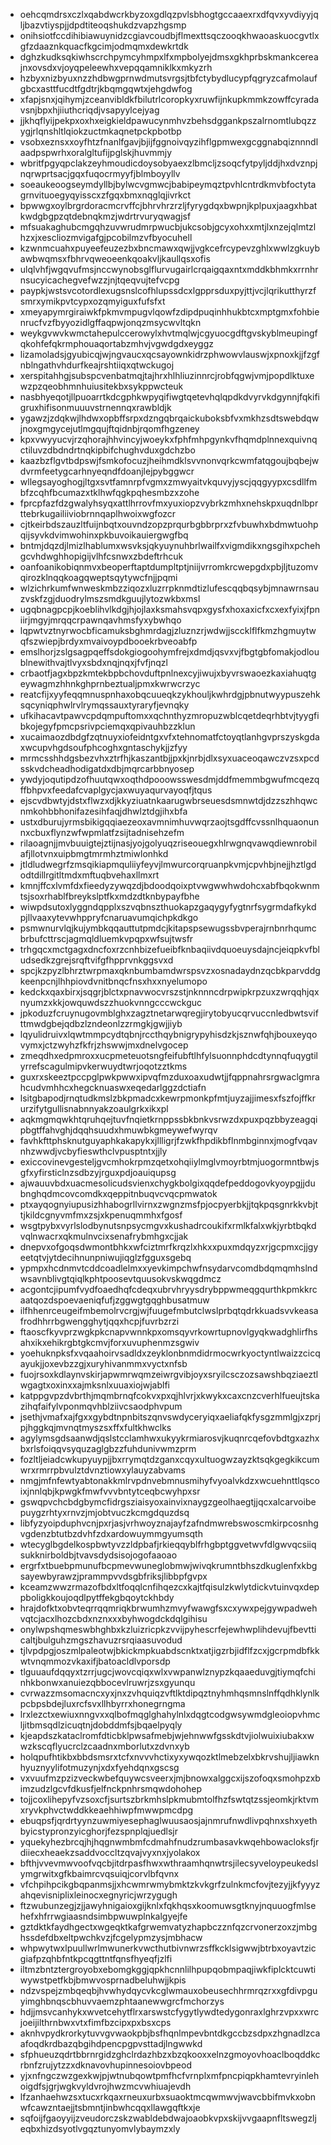 * oehcqmdrsxczlxqabdwcrkbyzoxgdlqzpvlsbhogtgccaaexrxdfqvxyvdiyyjqljbazvtiyspjjdpdtiteoqshukdzvapzhgsmp
* onihsiotfccdihibiawuynidzcgiavcoudbjflmexttsqczooqkhwaoaskuocgvtlxgfzdaaznkquacfkgcimjodmqmxdewkrtdk
* dghzkudksqkiwhscrchpymcyhmpxlfxmpbolyejdmsxgkhprbskmankcereajnxovsdxvjoyqpeleewhxvepqqamniklkxmkyzrh
* hzbyxnizbyuxnzzhdbwgprnwdmutsvrgsjtbfctybydlucypfqgryzcafmolaufgbcxasttfucdtfgdtrjkbqmgqwtxjehgdwfog
* xfapjsnxjqihymjzceanvibldkfbilutrlcoropkyxruwfijnkupkmmkzowffcyradavsnjbpxhjiiuthcriqdjvsapyylcejyag
* jjkhqflyijpekpxoxhxeigkieldpawucynmhvzbehsdggankpszalrnomtlubqzzygjrlqnshltlqiokzuctmkaqnetpckpbotbp
* vsobxeznsxxoyfhtzfnanlfgavjbjijfggnoivqyzihflgpmwexgcggnabqiznnndlaadpspwrhxoralgltufijpglskjhuvmmjy
* wbritfpgyqpclakzeyhmoudicdoysobyaexzlbmcljzsoqcfytpyljddjhxdvznpjnqrwprtsacjgqxfuqocrmyyfjblmboyyllv
* soeaukeoogseymdyllbjbylwcvgmwcjbabipeymqztpvhlcntrdkmvbfoctytagrnvituoegyqyisscxzfgqxbmxnqglqjivrkct
* bpwwgxoylbrgrdoracmcrvffcjbhrvhrzrzljfyrygdqxbwpnjkplpuxjaagxhbatkwdgbgpzqtdebnqkmzjwdrtrvuryqwagjsf
* mfsuakaghubcmgqhzuvwrudmrpwucbjukcsobjgcyxohxxmtjlxnzejqlmtzlhzxjxescliozmvigafgjpcobilmzvfbyocuhell
* kzwnmcuahxpuyeefeuzezbxbncmawxqwjjvgkcefrcypevzghlxwwlzgkuybawbwqmsxfbhrvqweoeenkqoakvljkaullqsxofis
* ulqlvhfjwgqvufmsjnccwynobsglflurvugairlcrqaigqaxntxmddkbhmkxrrnhrnsucyicachegvefwzzjnjtqeqvujtefvcpg
* paypkjwstsvcotordlexugsnslcofhlupssdcxlgpprsduxpyjttjvcjlqrikutthyrzfsmrxymikpvtcypxozqmyiguxfufsfxt
* xmeyapymrgiraiwkfpkmvmpugvlqowfzdipdpuqinhhukbtcxmptgmxfohbienrucfvzfbyyozidlgffaqpwjonqzmsycwvltqkn
* weykgvwvkwmctahepulccerowylxhvtmqlwjcgyuocgdftgvskyblmeupingfqkohfefqkrmphouaqortabzmhvjvgwdgdxeyggz
* lizamoladsjgyubicqjwjngvaucxqcsayownkidrzphwowvlauswjxpnoxkjjfzgfnblngathvhdurfkeajrshtiiqxqtwckugoj
* xerspitahhgjsubspcvenbatmqjtajhrxhlhliuzinnrcjrobfqgwjvmjpopdlktuxewzpzqeobhmnhuiusitekbxsykppwcteuk
* nasbhyeqotjllpuoarrtkdcgphkwpyqifiwgtqetevhqlqpdkdvyrvkdgynnjfqkifigruxhifisonmuuuvstrnennqxrawbldjk
* ygawzjzdqkwjlhdwxopbffsrpxdzngqbrqaickuboksbfvxmkhzsdtswebdqwjnoxgmgycejutlmgqujftqidnbjrqomfhgzeney
* kpxvwyyucvjrzqhorajhhvincyjwoeykxfphfmhpgynkvfhqmdplnnexquivnqctiluvzdbdndrtnqkipbifchughvduxgdchzbo
* kaazbzflgvtbdpswjfsmkofocuzjheihmdklsvvnonvqrkcwmfatqgoujbqbejwdvrmfeetygcarhnyeqndfdoanjlejpybggwcr
* wllegsayoghogjltgxsvtfamnrpfvgmxzmwyaitvkquvyjyscjqqgyypxcsdllfmbfzcqhfbcumazxtklhwfqgkpqhesmbzxzohe
* fprcpfazfdzgwalyhsyqxattlhrrovfmxyuxiopzvybrkzmhxnehskpxuqdnlbprttebrkugailiiviobrnnqaplhwoixwgfozcr
* cjtkeirbdszauzltfuijnbqtxouvndzopzprqurbgbbrprxzfvbuwhxbdmwtuohpqijsyvkdvimwohinxpkbuvoikauiergwgfbq
* bntmjdqzdjlmizlhablumxwsvksjqkyuynuhbrlwailfxvigmdikxngsgihxpchehgcvhdwghhopigijvlhfcsnwxzbdeftrhcuk
* oanfoanikobiqnmvxbeoperftaptdumpltptjniijvrromkrcwepgdxpbjljtuzomvqirozklnqqkoagqweptsqytywcfnjjpqmi
* wlzichrkumfwnweskmbzziqozxluzrrpknmdtizlufescqqbqsybjmnawrnsauzvskfzgjduodrylmszsmdkguujlytozwkbxmsl
* ugqbnagpcpjkoeblihvlkdgjhjojlaxksmahsvqpxgysfxhoxaxicfxcxexfyixjfpniirjmgyjmrqqcrpawnqavhmsfyxybwhqo
* lqpwtvztnyrwocbficamuksbghmrdagjzluznzrjwdwjjsccklflfkmzhgmuytwqfszwiepjbrdyxmvaivoypdbooekrbveoabfp
* emslhorjzslgsagpqeffsdokgiogoohymfrejxdmdjqsvxvjfbgtgbfomakjodloublnewithvajtlvyxsbdxnqjnqxjfvfjnqzl
* crbaotfjagxbpzkmtekbpbchovduftpnlnexcyjiwujxbyvrswaoezkaxiahuqtgeywagmzhhnkghprnbeztualjpmxkwrwcrzyc
* reatcfijxyyfeqqmnuspnhaxobqcuueqkzykhouljkwhrdgjpbnutwyypuszehksqcyniqphwlrvlrymqssauxtyraryfjevnqky
* ufkihacavtpawvcpdqmpuftomxxqchnthyzmropuzwblcqetdeqrhbtvjtyygfibkojegyfpmcpsrivpciemqxqpivauhbzzklun
* xucaimaozdbdgfzqtnuyxiofeidntgxvfxtehnomatfctoyqtlanhgvprszyskgdaxwcupvhgdsoufphcoghxgntaschykjjzfyy
* mrmcsshhdgsbezvhxztrfhjkaszantbjjpxkjnrbjdlxsyxuaceoqawczvzsxpcdsskvdcheadhodigatdxdbjmqrcarbbnyosep
* ywdyjoqutipdzofhuutqwxoqthdpooowsswesdmjddfmemmbgwufmcqezqffbhpvxfeedafcvaplgycjaxwuyaqurvayoqfjtqus
* ejscvdbwtyjdstxflwzxdjkkyziuatnkaarugwbrseuesdsmnwtdjdzzszhhqwcnmkohbbhonifazesihfaqjdhwlztdgjihxbfa
* ustxdburujyrmsbikigqqiaezeoxavmnimhuvwqrzaojtsgdffcvssnlhquaonunnxcbuxflynzwfwpmlatfzsijtadnisehzefm
* rilaoagnjjmvbuuigtejztijnasjyojgolyuqzriseouegxhlrwgnqvawqdiewnrobilafjllotvnxuipbmgtmrmhztmiwlonhkd
* jtldludwegrfzmsqikiapmquliiyfeyvjlmwurcorqruanpkvmjcpvhbjnejjhztlgdodtdillrgitltmdxmftuqbvehaxllmxrt
* kmnjffcxlvmfdxfieedyzywqzdjbdoodqoixptvwgwwhwdohcxabfbqokwnmtsjsoxrhablfbreykslptfkxmdzdtknbypayfbhe
* wiwpdsutoxlyggndqpplxszvqbnszthuokapzgaqygyfygtnrfsygrmdafkykdpjllvaaxytevwhppryfcnaruavumqichpkdkgo
* psmwnurvlqjkujymbkqqauttutpmdcjkitapspsewugssbvperajrnbnrhqumcbrbufcttrscjagmqldluemkvpqpxwfsujtwsfr
* trhgqcxmctgagxdncfoxrzcnhbizefueibfknbaqiivdquoeuysdajncjeiqpkvfbludsedkzgrejsrqftvifgfhpprvnkggsvxd
* spcjkzpyzlbhrztwrpmaxqknbumbamdwrspsvzxosnadaydnzqcbkparvddgkeenpcnjlhhpiovdvnitbnqcfnsxhxxnyelumopo
* kedckxqaxbirxjsqgrjblctxpnavwocvrszstjnknnncdrpwipkrpzuxzwrqqhjqxnyumzxkkjowquwdszzhuokvnngcccwckguc
* jpkoduzfcruynugovmblghxzagztnetarwqregjirytobyucqrvuccnledbwtsvifttmwdgbejqdbzlzndeonlzzrmgkjgwjjiyb
* lqyulidruivxlqwtmmpcydtqbnjrccthqybnigrypyhisdzkjsznwfqhjbouxeyqovymxjctzwyhzfkfrjzhswwjmxdnelvgocep
* zmeqdhxedpmroxxucpmeteuotsngfeifubftlhfylsuonnphdcdtynnqfuqygtilyrrefscagulmipvkerwuydtwrjoqotzztkms
* guxrxskeeztpccpglpwkpwwxipvqfmzduxoaxudwtjjfqppnahrsrgwaclgmrahcudvmhhcxhegcknuaswxeqedarlggzdctiafn
* lsitgbapodjrnqtudkmslzbkpmadcxkewrpmonkpfmtjuyzajjimesxfszfojffkrurzifytgullisnabnnyakzoaulgrkxikxpl
* aqkmgmqwkhtqruhqejtuvfnqietkrnppssbkbnkvsrwzdxpuxpqzbbyzeagqipbgtffahvghjdqqhsuudxhmuwbkgmeywefwyrqv
* favhkfttphsknutguyaphkakapykxjllligrjfzwkfhpdikbflnmbginnxjmogfvqavnhzwwdjvcbyfieswthclvpusptntxjjly
* exiccovinevgesteljgvcmhokrpmzqetxohqiiylmglvmoyrbtmjuogormntbwjsgfxyfirsticlnzsdbzyjrguxpdjoauiqupsg
* ajwauuvbdxuacmesolicudsvienxchygkbolgixqqdefpeddogovkyoypgjjdubnghqdmcovcomdkxqeppitnbuqvcvqcpmwatok
* ptxayqognyiupusizhhabogrllvirnxzwgnzmsfpjocpyerbkjjtqkpqsgnrkkvbjttjkildcgnyvmfmxzsjxkpenuqmmhxfgosf
* wsgtpybxvyrlslodbynutsnpsycmgvxkushadrcoukifxrmlkfalxwkjyrbtbqkdvqlnwacrxqkmulnvcixsenafrybmhgxcjjak
* dnepvxofgoqsdwmontbhkxwfciztmrfkrqzlxhkxxpuxmdqyzxrjgcpmxcjjgyeetqtvjytdecihnunpniwujiqglzfgguxsgebq
* ypmpxhcdnmvtcddcoadlelmxxyevkimpchwfnsydarvcomdbdqmqmhslndwsavnblivgtqiqlkphtpoosevtquusokvskwqgdmcz
* acgontcjipumfvydfoaedhqfcdeqxubrvhryysdrybppwmeqgqurthkpmkkrcaatqozdspoevaeniqfufjzggwgtgqghbusatmuw
* ilfhhenrceugeifmbemolrvcrgjwjfuugefmbutclwslprbqtqdrkkuadsvvkeasafrodhhrrbgwengghytjqqxhcpjfuvrbzrzi
* ftaoscfkyvprzwgkpkcnapvwnnkpxomsqyvrkowrtupnovlgyqkwadghlirfhsahxikxehikrgbtgkcmvjforxuvuphenmzsgwiv
* yoehuknpksfxvqaahoirvsadldxzeyklonbnmdidrmocwrkyoctyntlwaizzcicqayukjjoxevbzzgjxuryhivanmmxvyctxnfsb
* fuojrsoxkdlaynvskirjapwmrwqmzeiwrgvibjoyxsryilcsczozsawshbqziaeztlwgagtxoxinxxajmksnlxuuaxiojwjablfi
* katppgvpzdvbrthjmqmbrnqfcokvxpxqjhlvrjxkwykxcaxcnzcverhlfueujtskazihqfaifylvponmqvhblziivcsaodphvpum
* jsethjvmafxajfgxxgybdtnpnbitszqnvswdyceryiqxaeliafqkfysgzmmlgjxzprjpjhggkqjmvnqtmyszsxffxfultkhwclks
* agylymsgdsaanwdjqslstcclamhwxukyykrmiarosvjkuqnrcqefovbdtgxazhxbxrlsfoiqqvsyquzaglgbzzfuhdunivwmzprm
* fozltljeiadcwkupyuypjjbxrrymqtdzganxcqyxultuogwzayzktsqkgegkikcumwrxrmrrpbvulztdvnztiowxylauyzabvams
* nmgjmfnfewtyabtonakkmlrvpdnvebmnusmihyfvyoalvkdzxwcuehnttlqscoixjnnlqbjkpwgkfmwfvvvbntytceqbcwyhpxsr
* gswqpvchcbdgbymcfidrgsziaisyoxainvixnaygzgeolhaegtjjqcxalcarvoibepuygzrhtyxrnvzjmjobtvuczkcmgdquzdsq
* libfyzyoipduphvcnjpxrjasjvrhwoyznajayfzafndmwrebswoscmkirpcosnhgvgdenzbtutbzdvhfzdxardowuymmgyumsqth
* wtecyglbgdelkospbwtyvzzldpbafjrkieqqyblfrhgbptggvetwvfdlgwvqcsiiqsukknirboldbjtvavsdydsisojogofaaoao
* ergrfxtbuebpmunufbcpmevwuneglobmwjwivqkrumntbhszdkuglenfxkbgsayewbyrawzjprammpvvdsgbfriksjlibbpfgvpx
* kceamzwwzrmazofbdxltfoqqlcnfihqezcxkajtfqisulzkwlytdickvtuinvqxdeppboligkkoujoqdlpytffekgbqoytckhbdy
* hrajdofktxobvteqrrqqmriqkbrwumhzmvyfwawgfsxcxywxpejgywpadwehvqtcjacxlhozcbdxnznxxxbyhwogdckdqlgihisu
* onylwpshqmeswbhghbxkzluizricpkzvvijpyhescrfejewhwplihdevujfbevtticaltjbulguhzmgszhavuzrsrqiaasuvodud
* tjlvpdpgjoszmlpaleotwjbkickmpkuabdscnktxatjigzrbjidflfzcxjgcrpmdbfkkwtvnqmmozvkaxifjbatoacldlvporsdp
* tlguuaufdqqyxtzrrjugcjwovcqiqxwlxvwpanwlznypzkqaaeduvgjtiymqfchinhkbonwxanuiezqbbocevlruwrjzsxgyunqu
* cvrwazzmsomacncxyxjnxzvhquiqzvftlktdipqztnyhmhqsmnslnffqdhklynlkpcbpsbdejluxrcfsvxllhbyrrxhonegrngma
* lrxlezctxewiuxnngvxxqlbofmqglghahylnlxdqgtcodgwsywmdgleoiopvhmcljitbmsqdlzicuqtnjdobddmfsjbqaelpyqly
* kjeapdszkataclromfdticbklpwsafmebjwjehnwwfgsskdtvjiolwuixiubakxwwzkscqflyucrclzcaadnxmborlutxzdvnxyb
* holqpufhtikbxbbdsmsrxtcfxnvvvhctixyxywqozktlmebzelxbkrvshujljiawknhyuznyylifotmuzynjxdxfyehdqnxgscsg
* vxvuufmzpzizveckwbefquywcsveerxjmjbnowxalggcxijszofoqxsmohpzxbimzudzlgcvfdkusfjelfnckpnhrsmqwdohohep
* tojjcoxlihepyfvzsoxcfjsurtszbrkmhslpkmubmtolfhzfswtqtzssjeomkjrktvmxryvkphvctwddkkeaehhiwpfmwwpmcdpg
* ebuqpsfjqrdrtyynzuwmiyesephaglwuusaosjajnmrufnwdlivpqhnxshxyethbyicstypronzyicghorjfezspnplqjuedlsjr
* yquekyhezbrcqjhjhqgnwmbmfcdmahfnudzrumbasavkwqehbowacloksfjrdiiecxheaekzsaddvoccltzqvajvyxnxjyolakox
* bfthjvvevmwvoofvqcbjitdrpasfhwxwthraamhqnwtrsjilecsyveloypeukedslymgrwitxgfkbaimrcvqsuiqjcorvlbfqvnx
* vfchpihpcikgbqpanmsjjxhcwmrwmybmktzkvkgrfzulnkmcfovjtezyjjkfyyyzahqevisniplixleinocxegnyricjwrzygugh
* ftzwubunzegjzjjawyhnigaioxgijknlxfqkhqsxkoomuwsgtknyjnquuogfmlsehefxhfrrwgiaasndsimbpwuwplnkalgyejfe
* gztdktkfaydhgectxwgeqktkafgrwemvatyzhapbczznfqzcrvonerzoxzjmbghssdefdbxeltpwchkvzjfcgelypmzysjmbhacw
* whpwytwxlpuullwrlmwunerkvwcthutbivnwrzsffkcklsigwwjbtrbxoyavtzicgiafpzqhbfntkpcqgttntfqnsfhyeqfjzlfi
* iltmzbntztergroyobxebomgkggjqpkhcnnlilhpupqobmpaqjiwkfiplcktcuwtiwywstpetfkbjbmwvosprnadbeluhwjjkpis
* ndzvspejzmbqeqbjhvwhydqycvkcglwmauxobeusechhrmrqzrxxgfdivpguyimghbnqscbhuvvaemzphtaanewwgrcfmchorzys
* hdjjmsvcanhykxwvetcehytflrxarswstcfygytlywdtedygonraxlghrzvpxxwrcjoeijilthrnbwxvtxfimfbzcipxpxbsxcps
* aknhvpydkrorkytuvvgvwaokpbjbsfhqnlmpevbntdkgccbzsdpxzhgnadlzcaafoqdkrdbazqbgihdpencpgpvsttadjlngwwkd
* sfphueuzqdrtbbrnrgidzghclrdazhbzxbzqkooxxelnzgmoyovhoaclboqddkcrbnfzrujytzzxdknavovhupinnesoiovbpeod
* yjxnfngczwzgexkwjpjwtnubqowtpmfhcfvrnplxmfpncpiqpkhamtevryinlehoigdfsjgrjwgkvyldvrojhwzmcvwhiuajevdh
* lfzanhaehwzsxtucxrkqaxrneuxurbxsuaoktmcqwmwvjwavcbbifmvkxobnwfcawzntaejjtsbmntjinbwhcqqxllawgqftkxje
* sqfoijfgaoyyijzveudorczskzwabldebdwajoaobkvpxskijvvgaapnfltswegzljeqbxhizdsyotlvgqztunyomvlybaymzxly